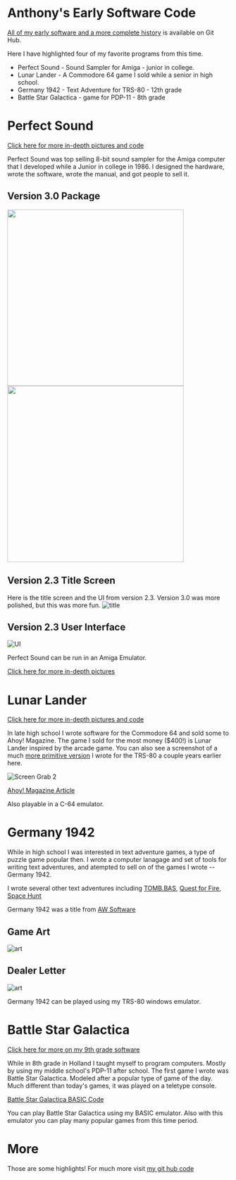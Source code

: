 # Anthony's Early Software Code

[All of my early software and a more complete history](https://github.com/ajwood1965/anthony-code-history/#readme) is available on Git Hub.

Here I have highlighted four of my favorite programs from this time. 
   - Perfect Sound - Sound Sampler for Amiga - junior in college.
   - Lunar Lander - A Commodore 64 game I sold while a senior in high school.
   - Germany 1942 - Text Adventure for TRS-80 - 12th grade
   - Battle Star Galactica - game for PDP-11 -  8th grade

# Perfect Sound
[Click here for more in-depth pictures and code](amiga/perfect-sound/readme.md)

Perfect Sound was top selling 8-bit sound sampler for the Amiga computer that I developed while a Junior in college in 1986.  I designed the hardware, wrote the software, wrote the manual, and got people to sell it.

## Version 3.0 Package
<img src="amiga/perfect-sound/pictures/box-front-4color-small.jpg" width="400">  <img src="amiga/perfect-sound/pictures/box-back-4color-small.jpg" width="400">

## Version 2.3 Title Screen
Here is the title screen and the UI from version 2.3.   Version 3.0 was more polished, but this was more fun.
![title](amiga/perfect-sound/screenshots/ps2.3-startscreen.png)

## Version 2.3 User Interface
![UI](amiga/perfect-sound/screenshots/ps2.3-ui.png)

Perfect Sound can be run in an Amiga Emulator.

[Click here for more in-depth pictures](amiga/perfect-sound/readme.md)

# Lunar Lander
[Click here for more in-depth pictures and code](C64/lunar-lander/readme.md)

In late high school I wrote software for the Commodore 64 and sold some to Ahoy! Magazine.  The game I sold for the most money ($400!) is Lunar Lander inspired by the arcade game.   You can also see a screenshot of a much [more primitive version](./../TRS-80/spacetaxi/spacetaxi-screenshot.png) I wrote for the TRS-80 a couple years earlier here.

![Screen Grab 2](C64/lunar-lander/screenshot02.png)

[Ahoy! Magazine Article](C64/lunar-lander//lunar-lander-ahoy-april-1984.pdf)

Also playable in a C-64 emulator.

# Germany 1942
While in high school I was interested in text adventure games, a type of puzzle game popular then.   I wrote a computer lanagage and set of tools for writing text adventures, and atempted to sell on of the games I wrote -- Germany 1942.

I wrote several other text adventures including [TOMB.BAS](./TRS-80//tomb/readme.md),  [Quest for Fire](./TRS-80/quest-for-fire/),  [Space Hunt](./C64/space-hunt/readme.md)

Germany 1942 was a title from [AW Software](./awsoftware/readme.md)

## Game Art
![art](scans/germany-1942-art.jpg)

## Dealer Letter
![art](scans/1983-7-6-gamster-germany.jpg)

Germany 1942 can be played using my TRS-80 windows emulator.

# Battle Star Galactica

[Click here for more on my 9th grade software](pdp-11/readme.md)

While in 8th grade in Holland I taught myself to program computers.  Mostly by using my middle school's PDP-11 after school.  The first game I wrote was Battle Star Galactica.  Modeled after a popular type of game of the day.  Much different than today's games, it was played on a teletype console.

[Battle Star Galactica BASIC Code](pdp-11/battlestar-galactica.jpg)

You can play Battle Star Galactica using my BASIC emulator.  Also with this emulator you can play many popular games from this time period.

# More
Those are some highlights!  For much more visit [my git hub code](https://github.com/ajwood1965/anthony-code-history/#readme)










